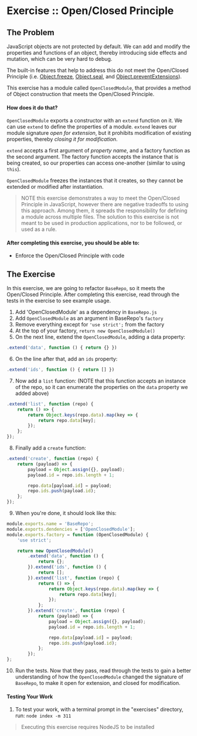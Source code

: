 Exercise :: Open/Closed Principle
=================================

## The Problem

JavaScript objects are not protected by default. We can add and modify the properties and functions of an object, thereby introducing side effects and mutation, which can be very hard to debug.

The built-in features that help to address this do not meet the Open/Closed Principle (i.e. [Object.freeze](https://developer.mozilla.org/en-US/docs/Web/JavaScript/Reference/Global_Objects/Object/freeze), [Object.seal](https://developer.mozilla.org/en-US/docs/Web/JavaScript/Reference/Global_Objects/Object/seal), and [Object.preventExtensions](https://developer.mozilla.org/en-US/docs/Web/JavaScript/Reference/Global_Objects/Object/preventExtensions)).

This exercise has a module called `OpenClosedModule`, that provides a method of Object construction that meets the Open/Closed Principle.

#### How does it do that?

`OpenClosedModule` exports a constructor with an `extend` function on it. We can use `extend` to define the properties of a module. `extend` leaves our module signature _open for extension_, but it prohibits modification of existing properties, thereby _closing it for modification_.

`extend` accepts a first argument of _property name_, and a factory function as the second argument. The factory function accepts the instance that is being created, so our properties can access one-another (similar to using `this`).

`OpenClosedModule` freezes the instances that it creates, so they cannot be extended or modified after instantiation.

> NOTE this exercise demonstrates a way to meet the Open/Closed Principle in JavaScript, however there are negative tradeoffs to using this approach. Among them, it spreads the responsibility for defining a module across multiple files. The solution to this exercise is not meant to be used in production applications, nor to be followed, or used as a rule.

#### After completing this exercise, you should be able to:

* Enforce the Open/Closed Principle with code

## The Exercise

In this exercise, we are going to refactor `BaseRepo`, so it meets the Open/Closed Principle. After completing this exercise, read through the tests in the exercise to see example usage.

1. Add 'OpenClosedModule' as a dependency in `BaseRepo.js`
2. Add `OpenClosedModule` as an argument in BaseRepo's `factory`
3. Remove everything except for `'use strict';` from the factory
4. At the top of your factory, `return new OpenClosedModule()`
5. On the next line, extend the `OpenClosedModule`, adding a data property:

```JavaScript
.extend('data', function () { return {} })
```

6. On the line after that, add an `ids` property:

```JavaScript
.extend('ids', function () { return [] })
```

7. Now add a `list` function: (NOTE that this function accepts an instance of the repo, so it can enumerate the properties on the `data` property we added above)

```JavaScript
.extend('list', function (repo) {
    return () => {
        return Object.keys(repo.data).map(key => {
            return repo.data[key];
        });
    };
});
```

8. Finally add a `create` function:

```JavaScript
.extend('create', function (repo) {
    return (payload) => {
        payload = Object.assign({}, payload);
        payload.id = repo.ids.length + 1;

        repo.data[payload.id] = payload;
        repo.ids.push(payload.id);
    };
});
```

9. When you're done, it should look like this:

```JavaScript
module.exports.name = 'BaseRepo';
module.exports.dendencies = ['OpenClosedModule'];
module.exports.factory = function (OpenClosedModule) {
    'use strict';

    return new OpenClosedModule()
        .extend('data', function () {
            return {};
        }).extend('ids', function () {
            return [];
        }).extend('list', function (repo) {
            return () => {
                return Object.keys(repo.data).map(key => {
                    return repo.data[key];
                });
            };
        }).extend('create', function (repo) {
            return (payload) => {
                payload = Object.assign({}, payload);
                payload.id = repo.ids.length + 1;

                repo.data[payload.id] = payload;
                repo.ids.push(payload.id);
            };
        });
};
```

10. Run the tests. Now that they pass, read through the tests to gain a better understanding of how the `OpenClosedModule` changed the signature of `BaseRepo`, to make it open for extension, and closed for modification.

#### Testing Your Work

1. To test your work, with a terminal prompt in the "exercises" directory, run: `node index -m 311`

> Executing this exercise requires NodeJS to be installed
